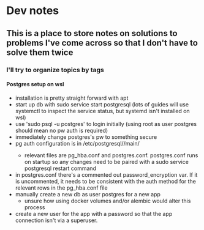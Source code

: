# Dev notes

## This is a place to store notes on solutions to problems I've come across so that I don't have to solve them twice

### I'll try to organize topics by tags

#### Postgres setup on wsl

- installation is pretty straight forward with apt
- start up db with sudo service start postgresql (lots of guides will use systemctl to inspect the service status, but systemd isn't installed on wsl)
- use 'sudo psql -u postgres' to login initially (using root as user postgres should mean no pw auth is required)
- immediately change postgres's pw to something secure
- pg auth configuration is in /etc/postgresql/<version>/main/
    - relevant files are pg_hba.conf and postgres.conf. postgres.conf runs on startup so any changes need to be paired with a sudo service postgresql restart command
- in postgres.conf there's a commented out password_encryption var. If it is uncommented, it needs to be consistent with the auth method for the relevant rows in the pg_hba.conf file
- manually create a new db as user postgres for a new app
    - unsure how using docker volumes and/or alembic would alter this process
- create a new user for the app with a password so that the app connection isn't via a superuser.

